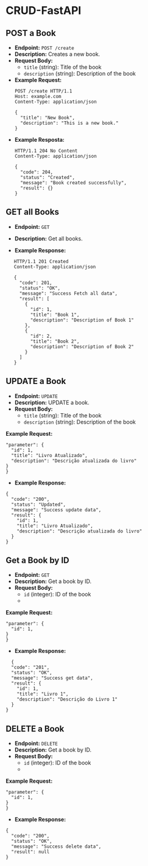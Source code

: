 # CRUD-FastAPI



## POST a Book

- **Endpoint:** `POST /create`
- **Description:** Creates a new book.
- **Request Body:**
  - `title` (string): Title of the book
  - `description` (string): Description of the book
- **Example Request:**
  ```http
  POST /create HTTP/1.1
  Host: example.com
  Content-Type: application/json

  {
    "title": "New Book",
    "description": "This is a new book."
  }
- **Example Resposta:**
  ```http
  HTTP/1.1 204 No Content
  Content-Type: application/json

  {
    "code": 204,
    "status": "Created",
    "message": "Book created successfully",
    "result": {}
  }
  ```
## GET all Books

- **Endpoint:** `GET`
- **Description:** Get all books.

- **Example Response:**
 ```http
    HTTP/1.1 201 Created
    Content-Type: application/json

    {
      "code": 201,
      "status": "OK",
      "message": "Success Fetch all data",
      "result": [
        {
          "id": 1,
          "title": "Book 1",
          "description": "Description of Book 1"
        },
        {
          "id": 2,
          "title": "Book 2",
          "description": "Description of Book 2"
        }
      ]
    }
  ```
## UPDATE a Book

- **Endpoint:** `UPDATE`
- **Description:** UPDATE a book.
- **Request Body:**
  - `title` (string): Title of the book
  - `description` (string): Description of the book

**Example Request:**
  ```{
  "parameter": {
    "id": 1,
    "title": "Livro Atualizado",
    "description": "Descrição atualizada do livro"
  }
}
```
- **Example Response:**
```http
{
  "code": "200",
  "status": "Updated",
  "message": "Success update data",
  "result": {
    "id": 1,
    "title": "Livro Atualizado",
    "description": "Descrição atualizada do livro"
  }
}
````

## Get a Book by ID

- **Endpoint:** `GET`
- **Description:** Get a book by ID.
- **Request Body:**
  - `id` (integer): ID of the book
  - 
**Example Request:**
  ```{
  "parameter": {
    "id": 1,
  }
}
```
- **Example Response:**
```http
  {
  "code": "201",
  "status": "OK",
  "message": "Success get data",
  "result": {
    "id": 1,
    "title": "Livro 1",
    "description": "Descrição do Livro 1"
  }
}
```

## DELETE a Book

- **Endpoint:** `DELETE`
- **Description:** Get a book by ID.
- **Request Body:**
  - `id` (integer): ID of the book
  - 
**Example Request:**
  ```{
  "parameter": {
    "id": 1,
  }
}
```
- **Example Response:**
```http
{
  "code": "200",
  "status": "OK",
  "message": "Success delete data",
  "result": null
}
```
